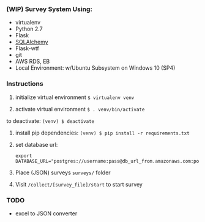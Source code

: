 ### (WIP) Survey System Using: ###
- virtualenv
- Python 2.7
- Flask
- [SQLAlchemy](www.sqlalchemy.org)
- Flask-wtf
- git
- AWS RDS, EB
- Local Environment: w/Ubuntu Subsystem on Windows 10 (SP4)

### Instructions ###

1. initialize virtual environment
`$ virtualenv venv`

1. activate virtual environment
`$ . venv/bin/activate`

  to deactivate: 
    `(venv) $ deactivate`

1. install pip dependencies:
`(venv) $ pip install -r requirements.txt`

1. set database url:
    ``` 
    export DATABASE_URL="postgres://username:pass@db_url_from.amazonaws.com:port/dbname"
    ```

1. Place (JSON) surveys `surveys/` folder

1. Visit `/collect/[survey_file]/start` to start survey

### TODO ###
- excel to JSON converter

